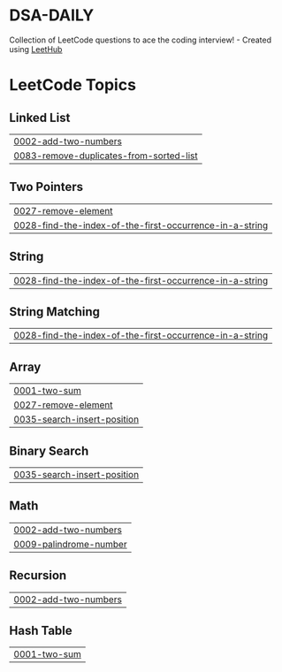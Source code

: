 # DSA-DAILY
Collection of LeetCode questions to ace the coding interview! - Created using [LeetHub](https://github.com/QasimWani/LeetHub)

<!---LeetCode Topics Start-->
# LeetCode Topics
## Linked List
|  |
| ------- |
| [0002-add-two-numbers](https://github.com/Karthik3116/DSA-DAILY/tree/master/0002-add-two-numbers) |
| [0083-remove-duplicates-from-sorted-list](https://github.com/Karthik3116/DSA-DAILY/tree/master/0083-remove-duplicates-from-sorted-list) |
## Two Pointers
|  |
| ------- |
| [0027-remove-element](https://github.com/Karthik3116/DSA-DAILY/tree/master/0027-remove-element) |
| [0028-find-the-index-of-the-first-occurrence-in-a-string](https://github.com/Karthik3116/DSA-DAILY/tree/master/0028-find-the-index-of-the-first-occurrence-in-a-string) |
## String
|  |
| ------- |
| [0028-find-the-index-of-the-first-occurrence-in-a-string](https://github.com/Karthik3116/DSA-DAILY/tree/master/0028-find-the-index-of-the-first-occurrence-in-a-string) |
## String Matching
|  |
| ------- |
| [0028-find-the-index-of-the-first-occurrence-in-a-string](https://github.com/Karthik3116/DSA-DAILY/tree/master/0028-find-the-index-of-the-first-occurrence-in-a-string) |
## Array
|  |
| ------- |
| [0001-two-sum](https://github.com/Karthik3116/DSA-DAILY/tree/master/0001-two-sum) |
| [0027-remove-element](https://github.com/Karthik3116/DSA-DAILY/tree/master/0027-remove-element) |
| [0035-search-insert-position](https://github.com/Karthik3116/DSA-DAILY/tree/master/0035-search-insert-position) |
## Binary Search
|  |
| ------- |
| [0035-search-insert-position](https://github.com/Karthik3116/DSA-DAILY/tree/master/0035-search-insert-position) |
## Math
|  |
| ------- |
| [0002-add-two-numbers](https://github.com/Karthik3116/DSA-DAILY/tree/master/0002-add-two-numbers) |
| [0009-palindrome-number](https://github.com/Karthik3116/DSA-DAILY/tree/master/0009-palindrome-number) |
## Recursion
|  |
| ------- |
| [0002-add-two-numbers](https://github.com/Karthik3116/DSA-DAILY/tree/master/0002-add-two-numbers) |
## Hash Table
|  |
| ------- |
| [0001-two-sum](https://github.com/Karthik3116/DSA-DAILY/tree/master/0001-two-sum) |
<!---LeetCode Topics End-->